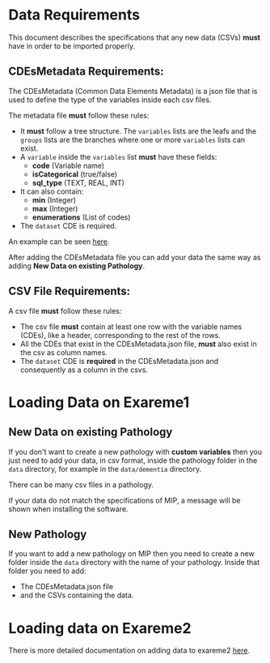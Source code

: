 # Data Requirements

This document describes the specifications that any new data (CSVs) **must** have in order to be imported properly.


## CDEsMetadata Requirements:

The CDEsMetadata (Common Data Elements Metadata) is a json file that is used to define the type of the variables inside each csv files.

The metadata file **must** follow these rules:
* It **must** follow a tree structure. The `variables` lists are the leafs and the `groups` lists are the branches where one or more `variables` lists can exist.
* A `variable` inside the `variables` list **must** have these fields:
  * **code** (Variable name)
  * **isCategorical** (true/false)
  * **sql_type** (TEXT, REAL, INT)
* It can also contain:
  * **min** (Integer)
  * **max** (Integer)
  * **enumerations** (List of codes)
* The `dataset` CDE is required.

An example can be seen [here](../data/dementia/CDEsMetadata.json).

After adding the CDEsMetadata file you can add your data the same way as adding **New Data on existing Pathology**.

## CSV File Requirements:

A csv file **must** follow these rules:
* The csv file **must** contain at least one row with the variable names (CDEs), like a header, corresponding to the rest of the rows.
* All the CDEs that exist in the CDEsMetadata.json file, **must** also exist in the csv as column names.
* The `dataset` CDE is **required** in the CDEsMetadata.json and consequently as a column in the csvs.

# Loading Data on Exareme1

## New Data on existing Pathology

If you don't want to create a new pathology with **custom variables** then you just need to add your data, in csv format, inside the pathology folder in the `data` directory, for example in the `data/dementia` directory.

There can be many csv files in a pathology. 

If your data do not match the specifications of MIP, a message will be shown when installing the software.

## New Pathology

If you want to add a new pathology on MIP then you need to create a new folder inside the `data` directory with the name of your pathology. Inside that folder you need to add:
* The CDEsMetadata.json file
* and the CSVs containing the data.

# Loading data on Exareme2

There is more detailed documentation on adding data to exareme2 [here](https://github.com/madgik/MIP-Engine/blob/master/kubernetes/docs/ImportNodeData.md).
